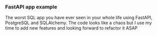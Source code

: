 ### FastAPI app example
The worst SQL app you have ever seen in your whole life using FastAPI, PostgreSQL and SQLAlchemy. The code looks like a chaos but I use my time to add new features and looking forward to refactor it ASAP
